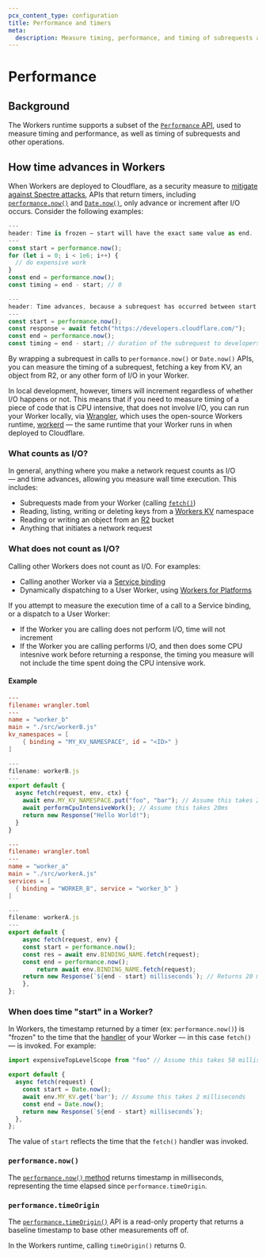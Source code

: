 ```yaml
---
pcx_content_type: configuration
title: Performance and timers
meta:
  description: Measure timing, performance, and timing of subrequests and other operations.
---
```


# Performance

## Background

The Workers runtime supports a subset of the [`Performance` API](https://developer.mozilla.org/en-US/docs/Web/API/Performance), used to measure timing and performance, as well as timing of subrequests and other operations.

## How time advances in Workers

When Workers are deployed to Cloudflare, as a security measure to [mitigate against Spectre attacks](/workers/reference/security-model/#step-1-disallow-timers-and-multi-threading), APIs that return timers, including [`performance.now()`](https://developer.mozilla.org/en-US/docs/Web/API/Performance/now) and [`Date.now()`](https://developer.mozilla.org/en-US/docs/Web/JavaScript/Reference/Global_Objects/Date/now), only advance or increment after I/O occurs. Consider the following examples:

```typescript
---
header: Time is frozen — start will have the exact same value as end.
---
const start = performance.now();
for (let i = 0; i < 1e6; i++) {
  // do expensive work
}
const end = performance.now();
const timing = end - start; // 0
```

```typescript
---
header: Time advances, because a subrequest has occurred between start and end.
---
const start = performance.now();
const response = await fetch("https://developers.cloudflare.com/");
const end = performance.now();
const timing = end - start; // duration of the subrequest to developers.cloudflare.com
```

By wrapping a subrequest in calls to `performance.now()` or `Date.now()` APIs, you can measure the timing of a subrequest, fetching a key from KV, an object from R2, or any other form of I/O in your Worker.

In local development, however, timers will increment regardless of whether I/O happens or not. This means that if you need to measure timing of a piece of code that is CPU intensive, that does not involve I/O, you can run your Worker locally, via [Wrangler](/workers/wrangler/), which uses the open-source Workers runtime, [workerd](https://github.com/cloudflare/workerd) — the same runtime that your Worker runs in when deployed to Cloudflare.

### What counts as I/O?

In general, anything where you make a network request counts as I/O — and time advances, allowing you measure wall time execution. This includes:

- Subrequests made from your Worker (calling [`fetch()`](/workers/runtime-apis/fetch/))
- Reading, listing, writing or deleting keys from a [Workers KV](/kv/api/) namespace
- Reading or writing an object from an [R2](/r2/api/workers/workers-api-usage/) bucket
- Anything that initiates a network request

### What does not count as I/O?

Calling other Workers does not count as I/O. For examples:

- Calling another Worker via a [Service binding](/workers/configuration/bindings/about-service-bindings/)
- Dynamically dispatching to a User Worker, using [Workers for Platforms](/cloudflare-for-platforms/workers-for-platforms/reference/how-workers-for-platforms-works/)

If you attempt to measure the execution time of a call to a Service binding, or a dispatch to a User Worker:

- If the Worker you are calling does not perform I/O, time will not increment
- If the Worker you are calling performs I/O, and then does some CPU intesnive work before returning a response, the timing you measure will not include the time spent doing the CPU intensive work.

#### Example

```toml
---
filename: wrangler.toml
---
name = "worker_b"
main = "./src/workerB.js"
kv_namespaces = [
    { binding = "MY_KV_NAMESPACE", id = "<ID>" }
]
```

```js
---
filename: workerB.js
---
export default {
  async fetch(request, env, ctx) {
    await env.MY_KV_NAMESPACE.put("foo", "bar"); // Assume this takes 20ms
    await performCpuIntensiveWork(); // Assume this takes 20ms
    return new Response("Hello World!");
  }
}
```

```toml
---
filename: wrangler.toml
---
name = "worker_a"
main = "./src/workerA.js"
services = [
  { binding = "WORKER_B", service = "worker_b" }
]
```

```js
---
filename: workerA.js
---
export default {
	async fetch(request, env) {
    const start = performance.now();
    const res = await env.BINDING_NAME.fetch(request);
    const end = performance.now();
		return await env.BINDING_NAME.fetch(request);
    return new Response(`${end - start} milliseconds`); // Returns 20 milliseconds, not 40 milliseconds
	},
};
```

### When does time "start" in a Worker?

In Workers, the timestamp returned by a timer (ex: `performance.now()`) is "frozen" to the time that the [handler](/workers/runtime-apis/handlers/) of your Worker — in this case `fetch()` — is invoked. For example:

```js
import expensiveTopLevelScope from "foo" // Assume this takes 50 milliseconds

export default {
  async fetch(request) {
    const start = Date.now();
    await env.MY_KV.get('bar'); // Assume this takes 2 milliseconds
    const end = Date.now();
    return new Response(`${end - start} milliseconds`);
  },
};
```

The value of `start` reflects the time that the `fetch()` handler was invoked.

### `performance.now()`

The [`performance.now()` method](https://developer.mozilla.org/en-US/docs/Web/API/Performance/now) returns timestamp in milliseconds, representing the time elapsed since `performance.timeOrigin`.

### `performance.timeOrigin`

The [`performance.timeOrigin()`](https://developer.mozilla.org/en-US/docs/Web/API/Performance/timeOrigin) API is a read-only property that returns a baseline timestamp to base other measurements off of.

In the Workers runtime, calling `timeOrigin()` returns 0.


